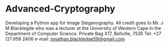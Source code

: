 # Advanced-Cryptography
Developing a Python app for Image Steganography.  All credit goes to Mr. J M Blacklegde who was a lecturer at the University of Western Cape in the Department of Computer Science. Private Bag X17, Bellville, 7535 Tel: +27 (21 959 2406 e-mail: jonathan.blackledge59@gmail.com

